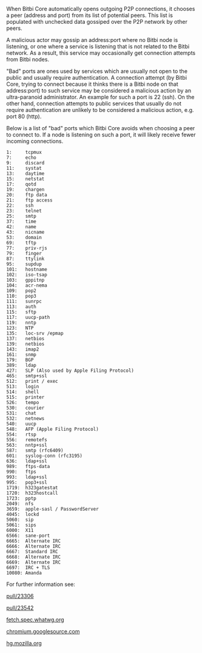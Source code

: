 When Bitbi Core automatically opens outgoing P2P connections, it chooses
a peer (address and port) from its list of potential peers. This list is
populated with unchecked data gossiped over the P2P network by other peers.

A malicious actor may gossip an address:port where no Bitbi node is listening,
or one where a service is listening that is not related to the Bitbi network.
As a result, this service may occasionally get connection attempts from Bitbi
nodes.

"Bad" ports are ones used by services which are usually not open to the public
and usually require authentication. A connection attempt (by Bitbi Core,
trying to connect because it thinks there is a Bitbi node on that
address:port) to such service may be considered a malicious action by an
ultra-paranoid administrator. An example for such a port is 22 (ssh). On the
other hand, connection attempts to public services that usually do not require
authentication are unlikely to be considered a malicious action,
e.g. port 80 (http).

Below is a list of "bad" ports which Bitbi Core avoids when choosing a peer to
connect to. If a node is listening on such a port, it will likely receive fewer
incoming connections.

    1:     tcpmux
    7:     echo
    9:     discard
    11:    systat
    13:    daytime
    15:    netstat
    17:    qotd
    19:    chargen
    20:    ftp data
    21:    ftp access
    22:    ssh
    23:    telnet
    25:    smtp
    37:    time
    42:    name
    43:    nicname
    53:    domain
    69:    tftp
    77:    priv-rjs
    79:    finger
    87:    ttylink
    95:    supdup
    101:   hostname
    102:   iso-tsap
    103:   gppitnp
    104:   acr-nema
    109:   pop2
    110:   pop3
    111:   sunrpc
    113:   auth
    115:   sftp
    117:   uucp-path
    119:   nntp
    123:   NTP
    135:   loc-srv /epmap
    137:   netbios
    139:   netbios
    143:   imap2
    161:   snmp
    179:   BGP
    389:   ldap
    427:   SLP (Also used by Apple Filing Protocol)
    465:   smtp+ssl
    512:   print / exec
    513:   login
    514:   shell
    515:   printer
    526:   tempo
    530:   courier
    531:   chat
    532:   netnews
    540:   uucp
    548:   AFP (Apple Filing Protocol)
    554:   rtsp
    556:   remotefs
    563:   nntp+ssl
    587:   smtp (rfc6409)
    601:   syslog-conn (rfc3195)
    636:   ldap+ssl
    989:   ftps-data
    990:   ftps
    993:   ldap+ssl
    995:   pop3+ssl
    1719:  h323gatestat
    1720:  h323hostcall
    1723:  pptp
    2049:  nfs
    3659:  apple-sasl / PasswordServer
    4045:  lockd
    5060:  sip
    5061:  sips
    6000:  X11
    6566:  sane-port
    6665:  Alternate IRC
    6666:  Alternate IRC
    6667:  Standard IRC
    6668:  Alternate IRC
    6669:  Alternate IRC
    6697:  IRC + TLS
    10080: Amanda

For further information see:

[pull/23306](https://github.com/bitbi/bitbi/pull/23306#issuecomment-947516736)

[pull/23542](https://github.com/bitbi/bitbi/pull/23542)

[fetch.spec.whatwg.org](https://fetch.spec.whatwg.org/#port-blocking)

[chromium.googlesource.com](https://chromium.googlesource.com/chromium/src.git/+/refs/heads/main/net/base/port_util.cc)

[hg.mozilla.org](https://hg.mozilla.org/mozilla-central/file/tip/netwerk/base/nsIOService.cpp)
